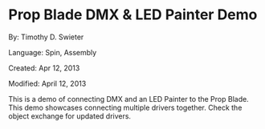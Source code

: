 # Prop Blade DMX & LED Painter Demo

By: Timothy D. Swieter

Language: Spin, Assembly

Created: Apr 12, 2013

Modified: April 12, 2013

This is a demo of connecting DMX and an LED Painter to the Prop Blade. This demo showcases connecting multiple drivers together. Check the object exchange for updated drivers.
